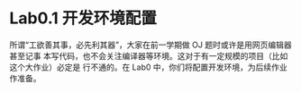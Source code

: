 # Lab0.1 开发环境配置

所谓“工欲善其事，必先利其器”，大家在前一学期做 OJ 题时或许是用网页编辑器甚至记事
本写代码，也不会关注编译器等环境。这对于有一定规模的项目（比如这个大作业）必定是
行不通的。在 Lab0 中，你们将配置开发环境，为后续作业作准备。
